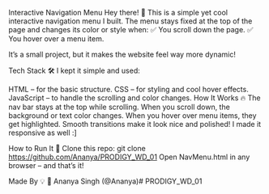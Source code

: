 Interactive Navigation Menu
Hey there! 👋 This is a simple yet cool interactive navigation menu I built. The menu stays fixed at the top of the page and changes its color or style when:
✅ You scroll down the page.
✅ You hover over a menu item.

It’s a small project, but it makes the website feel way more dynamic!

Tech Stack 🛠️
I kept it simple and used:

HTML – for the basic structure.
CSS – for styling and cool hover effects.
JavaScript – to handle the scrolling and color changes.
How It Works 🔥
The nav bar stays at the top while scrolling.
When you scroll down, the background or text color changes.
When you hover over menu items, they get highlighted.
Smooth transitions make it look nice and polished!
I made it responsive as well :]

How to Run It 🚀
Clone this repo:
git clone https://github.com/Ananya/PRODIGY_WD_01
Open NavMenu.html in any browser – and that’s it!


Made By 💡
👤 Ananya Singh (@Ananya)# PRODIGY_WD_01
